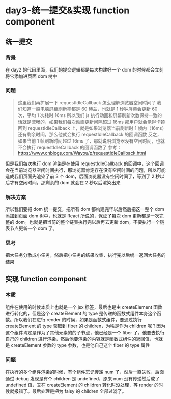 # day3-统一提交&实现 function component

## 统一提交

### 背景

在 day2 的代码里面，我们的提交逻辑都是每次构建好一个 dom 的时候都会立刻将它添加进页面 dom 树中

### 问题

> 这里我们再扩展一下 requestIdleCallback
> 怎么理解浏览器空闲时间？
> 我们知道一般电脑屏幕刷新率都是 60 赫兹，也就是 1 秒钟屏幕会更新 60 次，平均 1 次耗时 16ms
> 所以我们 js 执行动画和屏幕刷新次数保持一致的话就是流畅的，如果我们每次动画更新间隔超过 16ms 那用户就会觉得卡顿
> 回到 requestIdleCallback 上，就是如果浏览器当前刷新时 1 帧内（16ms）还有剩余时间，那么他就会执行 requestIdleCallback 的回调函数
> 反之，如果当前 1 帧刷新时间超过 16ms 了，那就说明浏览器没有空闲时间，也就不会执行 requestIdleCallback 的回调函数了
> 参考：https://www.cnblogs.com/Wayou/p/requestIdleCallback.html

但是我们每次执行 dom 渲染是在使用 requestIdleCallback 的回调中，这个回调会在当前浏览器空闲时间执行，那浏览器肯定存在没有空闲时间的问题，所以可能造成我们页面先渲染了前 3 个 dom，后面浏览器没有空闲时间了，等到了 2 秒以后才有空闲时间，那剩余的 dom 就会在 2 秒以后渲染出来

### 解决方案

所以我们要把 dom 统一提交，把所有 dom 都构建完毕以后然后把这一整个 dom 添加到页面 dom 树中，也就是 React 所说的，保证了每次 dom 更新都是一次完整的 dom。也就是把当前的整个链表执行完以后再去更新 dom，不要执行一个链表节点更新一个 dom 了。

### 思考

把大任务分散成小任务，然后把小任务的结果收集，执行完以后统一返回大任务的结果

## 实现 function component

### 本质

组件在使用的时候本质上也就是一个 jsx 标签，最后也是由 createElement 函数进行转化的，但是这个 createElement 的 type 是传递的函数式组件本身这个函数。所以我们在进行 render 的时候，如果是函数式组件，要通过执行 createElement 的 type 获取到 fiber 的 children，为啥是作为 children 呢？因为这个组件肯定是作为了其他元素的的子节点，他已经是一个 fiber 了，他要去执行自己的 children 进行渲染，然后他要渲染的内容就是函数式组件的返回值，也就是 createElement 参数的 type 参数，也是他自己这个 fiber 的 type 属性

### 问题

在执行的多个组件渲染的时候，有个组件忘记传递 num 了，然后一直失败，后面通过 debug 发现是有个 children 是 undefined，原来 num 没有传递然后成了 undefined 值，又在 createElement 的 children 转化时没处理，等 render 的时候就报错了。最后处理是把为 falsy 的 children 全部过滤了。

